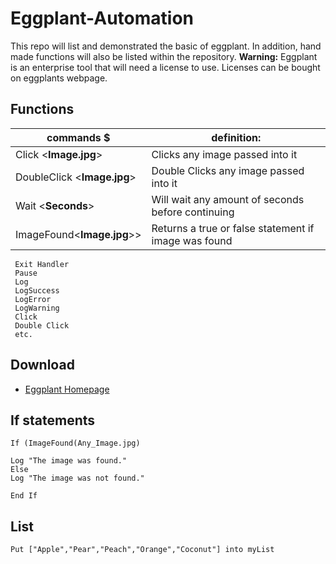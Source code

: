 # Eggplant-Automation
This repo will list and demonstrated the basic of eggplant. In addition, hand made functions will also be listed within the repository. **Warning:** Eggplant is an enterprise tool that will need a license to use. Licenses can be bought on eggplants webpage.

## Functions

|                commands  $                   |                           definition:                              |
|----------------------------------------------|--------------------------------------------------------------------|
|  Click <**Image.jpg**>                       |  Clicks any image passed into it                                   |
|  DoubleClick <**Image.jpg**>                 |  Double Clicks any image passed into it                            |
|  Wait <**Seconds**>                          |  Will wait any amount of seconds before continuing                 |
|  ImageFound<**Image.jpg**>>                  |  Returns a true or false statement if image was found              |

```
 Exit Handler
 Pause
 Log
 LogSuccess
 LogError
 LogWarning
 Click 
 Double Click 
 etc.
```

## Download 
 - [Eggplant Homepage](https://www.eggplantsoftware.com/eggplant-functional-downloads)

## If statements
```
If (ImageFound(Any_Image.jpg)

Log "The image was found."
Else
Log "The image was not found."

End If
```

## List
```
Put ["Apple","Pear","Peach","Orange","Coconut"] into myList
```


